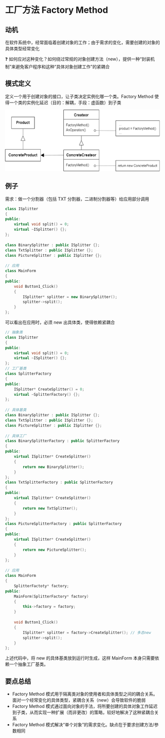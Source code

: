 # 工厂方法 Factory Method

## 动机

在软件系统中，经常面临着创建对象的工作；由于需求的变化，需要创建的对象的具体类型经常变化

:question: 如何应对这种变化？如何绕过常规的对象创建方法（new），提供一种“封装机制”来避免客户程序和这种“具体对象创建工作”的紧耦合

## 模式定义

定义一个用于创建对象的接口，让子类决定实例化哪一个类。Factory Method 使得一个类的实例化延迟（目的：解耦，手段：虚函数）到子类

<div align="center"><img src="../images/工厂方法.drawio.png" alt="" height=200 width= /></div>

## 例子

需求：做一个分割器（包括 TXT 分割器，二进制分割器等）给应用部分调用

```cpp
class ISplitter
{
public:
    virtual void split() = 0;
    virtual ~ISplitter() {};
};

class BinarySplitter : public ISplitter {};
class TxtSplitter : public ISplitter {};
class PictureSplitter : public ISplitter {};

// 应用
class MainForm
{
public:
    void Button1_Click()
    {
        ISplitter* splitter = new BinarySplitter();
        splitter->split();
    }
};
```

可以看出在应用时，必须 new 出具体类，使得依赖紧耦合

```cpp
// 抽象类
class ISplitter
{
public:
    virtual void split() = 0;
    virtual ~ISplitter() {};
};
// 工厂基类
class SplitterFactory
{
public:
    ISplitter* CreateSplitter() = 0;
    virtual ~SplitterFactory() {};
};

// 具体基类
class BinarySplitter : public ISplitter {};
class TxtSplitter : public ISplitter {};
class PictureSplitter : public ISplitter {};

// 具体工厂
class BinarySplitterFactory : public SplitterFactory
{
public:
    virtual ISplitter* CreateSplitter()
    {
        return new BinarySplitter();
    }
};
class TxtSplitterFactory : public SplitterFactory
{
public:
    virtual ISplitter* CreateSplitter()
    {
        return new TxtSplitter();
    }
};
class PictureSplitterFactory : public SplitterFactory
{
public:
    virtual ISplitter* CreateSplitter()
    {
        return new PictureSplitter();
    }
};

// 应用
class MainForm
{
    SplitterFactoty* factory;
public:
    MainForm(SplitterFactory* factory)
    {
        this->factory = factory;
    }

    void Button1_Click()
    {
        ISplitter* splitter = factory->CreateSplitter(); // 多态new
        splitter->split();
    }
};
```

上述代码中，将 new 的具体基类放到运行时生成，这样 MainForm 本身只需要依赖一个抽象工厂基类。

## 要点总结

- Factory Method 模式用于隔离类对象的使用者和具体类型之间的耦合关系。面对一个经常变化的具体类型，紧耦合关系（new）会导致软件的脆弱
- Factory Method 模式通过面向对象的手法，将所要创建的具体对象工作延迟到子类，从而实现一种扩展（而非更改）的策略，较好地解决了这种紧耦合关系
- Factory Method 模式解决“单个对象”的需求变化。缺点在于要求创建方法/参数相同
